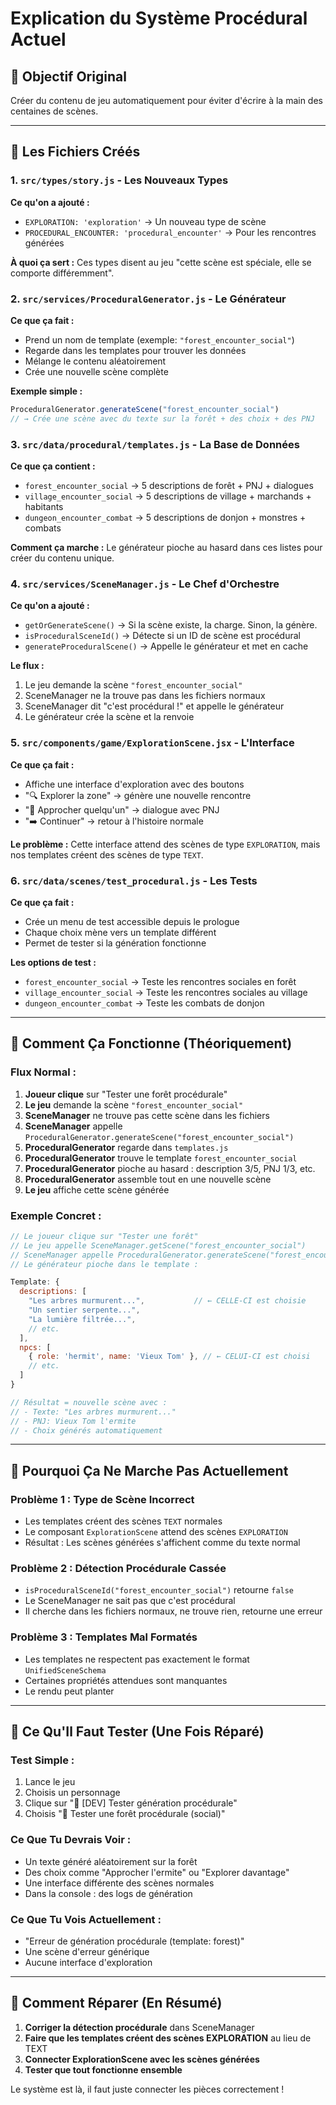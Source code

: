 # Explication du Système Procédural Actuel

## 🎯 Objectif Original
Créer du contenu de jeu automatiquement pour éviter d'écrire à la main des centaines de scènes.

---

## 📁 Les Fichiers Créés

### 1. `src/types/story.js` - Les Nouveaux Types
**Ce qu'on a ajouté :**
- `EXPLORATION: 'exploration'` → Un nouveau type de scène
- `PROCEDURAL_ENCOUNTER: 'procedural_encounter'` → Pour les rencontres générées

**À quoi ça sert :**
Ces types disent au jeu "cette scène est spéciale, elle se comporte différemment".

### 2. `src/services/ProceduralGenerator.js` - Le Générateur
**Ce que ça fait :**
- Prend un nom de template (exemple: `"forest_encounter_social"`)
- Regarde dans les templates pour trouver les données
- Mélange le contenu aléatoirement
- Crée une nouvelle scène complète

**Exemple simple :**
```javascript
ProceduralGenerator.generateScene("forest_encounter_social")
// → Crée une scène avec du texte sur la forêt + des choix + des PNJ
```

### 3. `src/data/procedural/templates.js` - La Base de Données
**Ce que ça contient :**
- `forest_encounter_social` → 5 descriptions de forêt + PNJ + dialogues
- `village_encounter_social` → 5 descriptions de village + marchands + habitants  
- `dungeon_encounter_combat` → 5 descriptions de donjon + monstres + combats

**Comment ça marche :**
Le générateur pioche au hasard dans ces listes pour créer du contenu unique.

### 4. `src/services/SceneManager.js` - Le Chef d'Orchestre
**Ce qu'on a ajouté :**
- `getOrGenerateScene()` → Si la scène existe, la charge. Sinon, la génère.
- `isProceduralSceneId()` → Détecte si un ID de scène est procédural
- `generateProceduralScene()` → Appelle le générateur et met en cache

**Le flux :**
1. Le jeu demande la scène `"forest_encounter_social"`
2. SceneManager ne la trouve pas dans les fichiers normaux
3. SceneManager dit "c'est procédural !" et appelle le générateur
4. Le générateur crée la scène et la renvoie

### 5. `src/components/game/ExplorationScene.jsx` - L'Interface
**Ce que ça fait :**
- Affiche une interface d'exploration avec des boutons
- "🔍 Explorer la zone" → génère une nouvelle rencontre
- "💬 Approcher quelqu'un" → dialogue avec PNJ
- "➡️ Continuer" → retour à l'histoire normale

**Le problème :**
Cette interface attend des scènes de type `EXPLORATION`, mais nos templates créent des scènes de type `TEXT`.

### 6. `src/data/scenes/test_procedural.js` - Les Tests
**Ce que ça fait :**
- Crée un menu de test accessible depuis le prologue
- Chaque choix mène vers un template différent
- Permet de tester si la génération fonctionne

**Les options de test :**
- `forest_encounter_social` → Teste les rencontres sociales en forêt
- `village_encounter_social` → Teste les rencontres sociales au village
- `dungeon_encounter_combat` → Teste les combats de donjon

---

## 🔄 Comment Ça Fonctionne (Théoriquement)

### Flux Normal :
1. **Joueur clique** sur "Tester une forêt procédurale"
2. **Le jeu** demande la scène `"forest_encounter_social"`
3. **SceneManager** ne trouve pas cette scène dans les fichiers
4. **SceneManager** appelle `ProceduralGenerator.generateScene("forest_encounter_social")`
5. **ProceduralGenerator** regarde dans `templates.js`
6. **ProceduralGenerator** trouve le template `forest_encounter_social`
7. **ProceduralGenerator** pioche au hasard : description 3/5, PNJ 1/3, etc.
8. **ProceduralGenerator** assemble tout en une nouvelle scène
9. **Le jeu** affiche cette scène générée

### Exemple Concret :
```javascript
// Le joueur clique sur "Tester une forêt"
// Le jeu appelle SceneManager.getScene("forest_encounter_social")
// SceneManager appelle ProceduralGenerator.generateScene("forest_encounter_social")
// Le générateur pioche dans le template :

Template: {
  descriptions: [
    "Les arbres murmurent...",           // ← CELLE-CI est choisie
    "Un sentier serpente...",
    "La lumière filtrée...",
    // etc.
  ],
  npcs: [
    { role: 'hermit', name: 'Vieux Tom' }, // ← CELUI-CI est choisi
    // etc.
  ]
}

// Résultat = nouvelle scène avec :
// - Texte: "Les arbres murmurent..."
// - PNJ: Vieux Tom l'ermite
// - Choix générés automatiquement
```

---

## 🐛 Pourquoi Ça Ne Marche Pas Actuellement

### Problème 1 : Type de Scène Incorrect
- Les templates créent des scènes `TEXT` normales
- Le composant `ExplorationScene` attend des scènes `EXPLORATION`
- Résultat : Les scènes générées s'affichent comme du texte normal

### Problème 2 : Détection Procédurale Cassée
- `isProceduralSceneId("forest_encounter_social")` retourne `false`
- Le SceneManager ne sait pas que c'est procédural
- Il cherche dans les fichiers normaux, ne trouve rien, retourne une erreur

### Problème 3 : Templates Mal Formatés
- Les templates ne respectent pas exactement le format `UnifiedSceneSchema`
- Certaines propriétés attendues sont manquantes
- Le rendu peut planter

---

## 🎯 Ce Qu'Il Faut Tester (Une Fois Réparé)

### Test Simple :
1. Lance le jeu
2. Choisis un personnage
3. Clique sur "🎲 [DEV] Tester génération procédurale"
4. Choisis "🌲 Tester une forêt procédurale (social)"

### Ce Que Tu Devrais Voir :
- Un texte généré aléatoirement sur la forêt
- Des choix comme "Approcher l'ermite" ou "Explorer davantage"
- Une interface différente des scènes normales
- Dans la console : des logs de génération

### Ce Que Tu Vois Actuellement :
- "Erreur de génération procédurale (template: forest)"
- Une scène d'erreur générique
- Aucune interface d'exploration

---

## 🔧 Comment Réparer (En Résumé)

1. **Corriger la détection procédurale** dans SceneManager
2. **Faire que les templates créent des scènes EXPLORATION** au lieu de TEXT
3. **Connecter ExplorationScene avec les scènes générées**
4. **Tester que tout fonctionne ensemble**

Le système est là, il faut juste connecter les pièces correctement !